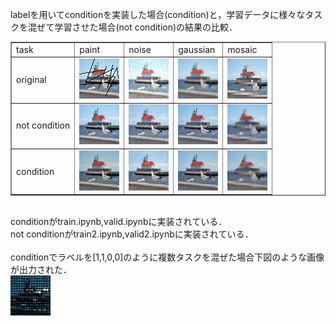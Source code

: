 labelを用いてconditionを実装した場合(condition)と，学習データに様々なタスクを混ぜて学習させた場合(not condition)の結果の比較．
<table border="1">
  <tr>
  <td>task</td><td>paint</td><td>noise</td><td>gaussian</td><td>mosaic</td>
  </tr><tr>
  <td>original</td><td><img src="./images/original_paint.png"></td><td><img src="./images/original_noise.png"></td><td><img src="./images/original_gaussian.png"></td><td><img src="./images/original_mosaic.png"></td>
  </tr><tr>
  <td>not condition</td><td><img src="./images/not_condition_paint.png"></td><td><img src="./images/not_condition_noise.png"></td><td><img src="./images/not_condition_gaussian.png"></td><td><img src="./images/not_condition_mosaic.png"></td>
  </tr><tr>
  <td>condition</td><td><img src="./images/condition_paint.png"></td><td><img src="./images/condition_noise.png"></td><td><img src="./images/condition_gaussian.png"></td><td><img src="./images/condition_mosaic.png"></td>
  </tr>
</table>
<br>
conditionがtrain.ipynb,valid.ipynbに実装されている．<br>
not conditionがtrain2.ipynb,valid2.ipynbに実装されている．<br>
<br>
conditionでラベルを[1,1,0,0]のように複数タスクを混ぜた場合下図のような画像が出力された．<br>
<img src="./images/mix_noise.png">